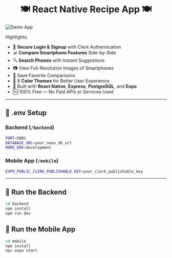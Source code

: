 <h1 align="center">🍽️ React Native Recipe App 🍽️</h1>

![Demo App](/mobile/assets/images//screenshot-for-readme.png)

Highlights:

- 🔐 **Secure Login & Signup** with Clerk Authentication
- 📊 **Compare Smartphone Features** Side-by-Side
- 🔍 **Search Phones** with Instant Suggestions
- 📷 View Full-Resolution Images of Smartphones
- 💾 Save Favorite Comparisons
- 🌙 8 **Color Themes** for Better User Experience
- 🧩 Built with **React Native**, **Express**, **PostgreSQL**, and **Expo**
- 🆓 100% Free — No Paid APIs or Services Used

---

## 🧪 .env Setup

### Backend (`/backend`)

```bash
PORT=5001
DATABASE_URL=your_neon_db_url
NODE_ENV=development
```

### Mobile App (`/mobile`)

```bash
EXPO_PUBLIC_CLERK_PUBLISHABLE_KEY=your_clerk_publishable_key
```

---

## 🔧 Run the Backend

```bash
cd backend
npm install
npm run dev
```

## 📱 Run the Mobile App

```bash
cd mobile
npm install
npx expo start
```
